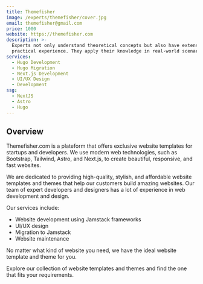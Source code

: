 ```yaml
---
title: Themefisher
image: /experts/themefisher/cover.jpg
email: themefisher@gmail.com
price: 1000
website: https://themefisher.com
description: >-
  Experts not only understand theoretical concepts but also have extensive
  practical experience. They apply their knowledge in real-world scenarios.
services:
  - Hugo Development
  - Hugo Migration
  - Next.js Development
  - UI/UX Design
  - Development
ssg:
  - NextJS
  - Astro
  - Hugo
---
```

## Overview

Themefisher.com is a plateform that offers exclusive website templates for startups and developers. We use modern web technologies, such as Bootstrap, Tailwind, Astro, and Next.js, to create beautiful, responsive, and fast websites.

We are dedicated to providing high-quality, stylish, and affordable website templates and themes that help our customers build amazing websites. Our team of expert developers and designers has a lot of experience in web development and design.

Our services include:

* Website development using Jamstack frameworks
* UI/UX design
* Migration to Jamstack
* Website maintenance

No matter what kind of website you need, we have the ideal website template and theme for you.

Explore our collection of website templates and themes and find the one that fits your requirements.

